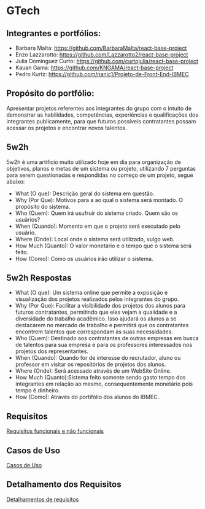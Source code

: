 # GTech

## Integrantes e portfólios:

* Barbara Malta: https://github.com/BarbaraMalta/react-base-project <br>
* Enzo Lazzarotto: https://github.com/Lazzarotto2/react-base-project <br>
* Julia Dominguez Curto: https://github.com/curtojulia/react-base-project <br>
* Kauan Gama: https://github.com/KNGAMA/react-base-project <br>
* Pedro Kurtz: https://github.com/nanic1/Projeto-de-Front-End-IBMEC <br>

## Propósito do portfólio:

Apresentar projetos referentes aos integrantes do grupo com o intuito de demonstrar as habilidades, competências, experiências e qualificações dos integrantes publicamente, para que futuros possíveis contratantes possam acessar os projetos e encontrar novos talentos.

## 5w2h

5w2h é uma artificio muito utilizado hoje em dia para organização de objetivos, planos e metas de um sistema ou projeto, utilizando 7 perguntas para serem questionadas e respondidas no começo de um projeto, segue abaixo:

* What (O que): Descrição geral do sistema em questão.
* Why (Por Que): Motivos para a ao qual o sistema será montado. O propósito do sistema.
* Who (Quem): Quem irá usufruir do sistema criado. Quem são os usuários?
* When (Quando): Momento em que o projeto será executado pelo usuário. 
* Where (Onde): Local onde o sistema será utilizado, vulgo web.
* How Much (Quanto): O valor monetário e o tempo que o sistema será feito.
* How (Como): Como os usuários irão utilizar o sistema.

## 5w2h Respostas

* What (O que): Um sistema online que permite a exposição e visualização dos projetos realizados pelos integrantes do grupo.
* Why (Por Que): Facilitar a visibilidade dos projetos dos alunos para futuros contratantes, permitindo que eles vejam a qualidade e a diversidade do trabalho acadêmico. Isso ajudará os alunos a se destacarem no mercado de trabalho e permitirá que os contratantes encontrem talentos que correspondam às suas necessidades.
* Who (Quem): Destinado aos contratantes de outras empresas em busca de talentos para sua empresa e para os professores interessados nos projetos dos representantes.
* When (Quando): Quando for de interesse do recrutador, aluno ou professor em visitar os repositórios de projetos dos alunos.
* Where (Onde): Será acessado através de um WebSite Online.
* How Much (Quanto):Sistema feito somente sendo gasto tempo dos integrantes em relação ao mesmo, consequentemente monetário pois tempo é dinheiro.
* How (Como): Através do portifólio dos alunos do IBMEC.

## Requisitos
[Requisitos funcionais e não funcionais](https://github.com/nanic1/GTech/blob/main/Casos%20de%20Uso%20e%20Detalhamentos%20de%20Req/requisitos.md)

## Casos de Uso
[Casos de Uso](https://github.com/nanic1/GTech/blob/main/Casos%20de%20Uso%20e%20Detalhamentos%20de%20Req/Casos%20de%20Uso.md)

## Detalhamento dos Requisitos
[Detalhamentos de requisitos](https://github.com/nanic1/GTech/blob/main/Casos%20de%20Uso%20e%20Detalhamentos%20de%20Req/DetalhamentosReq.md)
